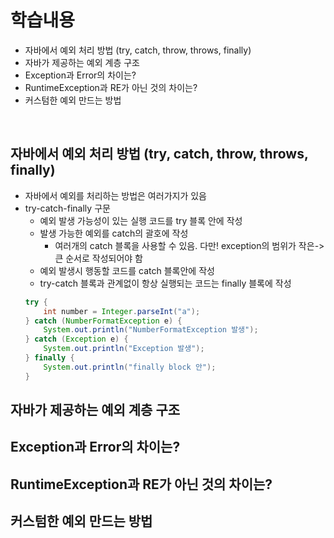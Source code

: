 # 학습내용
- 자바에서 예외 처리 방법 (try, catch, throw, throws, finally)
- 자바가 제공하는 예외 계층 구조
- Exception과 Error의 차이는?
- RuntimeException과 RE가 아닌 것의 차이는?
- 커스텀한 예외 만드는 방법

<br>

## 자바에서 예외 처리 방법 (try, catch, throw, throws, finally)
- 자바에서 예외를 처리하는 방법은 여러가지가 있음
- try-catch-finally 구문
  - 예외 발생 가능성이 있는 실행 코드를 try 블록 안에 작성
  - 발생 가능한 예외를 catch의 괄호에 작성
    - 여러개의 catch 블록을 사용할 수 있음. 다만! exception의 범위가 작은->큰 순서로 작성되어야 함
  - 예외 발생시 행동할 코드를 catch 블록안에 작성
  - try-catch 블록과 관계없이 항상 실행되는 코드는 finally 블록에 작성
  ~~~java
  try {
      int number = Integer.parseInt("a");
  } catch (NumberFormatException e) {
      System.out.println("NumberFormatException 발생");
  } catch (Exception e) {
      System.out.println("Exception 발생");
  } finally {
      System.out.println("finally block 안");
  }
  ~~~

## 자바가 제공하는 예외 계층 구조

## Exception과 Error의 차이는?

## RuntimeException과 RE가 아닌 것의 차이는?

## 커스텀한 예외 만드는 방법
